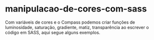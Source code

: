 manipulacao-de-cores-com-sass
=============================

Com variáveis de cores e o Compass podemos criar funções de luminosidade, saturação, gradiente, matiz, transparência ao escrever o código em SASS, aqui segue alguns exemplos.
